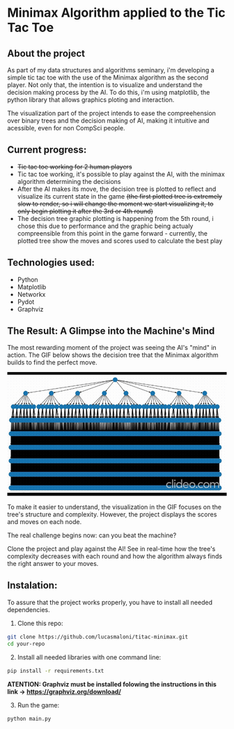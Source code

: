 # Minimax Algorithm applied to the Tic Tac Toe

## About the project

As part of my data structures and algorithms seminary, i'm developing a simple tic tac toe with the use of the Minimax algorithm as the second player. Not only that, the intention is to visualize and understand the decision making process by the AI. To do this, i'm using matplotlib, the python library that allows graphics ploting and interaction.

The visualization part of the project intends to ease the compreehension over binary trees and the decision making of AI, making it intuitive and acessible, even for non CompSci people.

## Current progress:

- ~~Tic tac toe working for 2 human players~~
- Tic tac toe working, it's possible to play against the AI, with the minimax algorithm determining the decisions
- After the AI makes its move, the decision tree is plotted to reflect and visualize its current state in the game ~~(the first plotted tree is extremely slow to render, so i will change the moment we start visualizing it, to only begin plotting it after the 3rd or 4th round)~~
- The decision tree graphic plotting is happening from the 5th round, i chose this due to performance and the graphic being actualy compreensible from this point in the game forward - currently, the plotted tree show the moves and scores used to calculate the best play

## Technologies used:

- Python
- Matplotlib
- Networkx
- Pydot
- Graphviz

## The Result: A Glimpse into the Machine's Mind
The most rewarding moment of the project was seeing the AI's "mind" in action. The GIF below shows the decision tree that the Minimax algorithm builds to find the perfect move.

![Decision Tree GIF](https://github.com/lucasmaloni/titac-minimax/blob/main/gif%20plot.gif)

To make it easier to understand, the visualization in the GIF focuses on the tree's structure and complexity. However, the project displays the scores and moves on each node.

The real challenge begins now: can you beat the machine?

Clone the project and play against the AI! See in real-time how the tree's complexity decreases with each round and how the algorithm always finds the right answer to your moves.

## Instalation:

To assure that the project works properly, you have to install all needed dependencies.

1. Clone this repo:
```bash
git clone https://github.com/lucasmaloni/titac-minimax.git
cd your-repo
```

2. Install all needed libraries with one command line:
```bash
pip install -r requirements.txt
```
**ATENTION: Graphviz must be installed folowing the instructions in this link -> https://graphviz.org/download/**

3. Run the game:
```bash
python main.py
```
